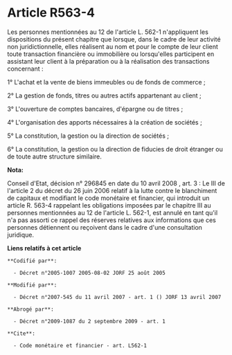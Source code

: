 # Article R563-4

Les personnes mentionnées au 12 de l'article L. 562-1 n'appliquent les dispositions du présent chapitre que lorsque, dans le
cadre de leur activité non juridictionnelle, elles réalisent au nom et pour le compte de leur client toute transaction
financière ou immobilière ou lorsqu'elles participent en assistant leur client à la préparation ou à la réalisation des
transactions concernant :

1° L'achat et la vente de biens immeubles ou de fonds de commerce ;

2° La gestion de fonds, titres ou autres actifs appartenant au client ;

3° L'ouverture de comptes bancaires, d'épargne ou de titres ;

4° L'organisation des apports nécessaires à la création de sociétés ;

5° La constitution, la gestion ou la direction de sociétés ;

6° La constitution, la gestion ou la direction de fiducies de droit étranger ou de toute autre structure similaire.

**Nota:**

Conseil d'Etat, décision n° 296845 en date du 10 avril 2008 , art. 3 : Le III de l'article 2 du décret du 26 juin 2006
relatif à la lutte contre le blanchiment de capitaux et modifiant le code monétaire et financier, qui introduit un article R.
563-4 rappelant les obligations imposées par le chapitre III au personnes mentionnées au 12 de l'article L. 562-1, est annulé
en tant qu'il n'a pas assorti ce rappel des réserves relatives aux informations que ces personnes détiennent ou reçoivent
dans le cadre d'une consultation juridique.

**Liens relatifs à cet article**

	**Codifié par**:

	  - Décret n°2005-1007 2005-08-02 JORF 25 août 2005

	**Modifié par**:

	  - Décret n°2007-545 du 11 avril 2007 - art. 1 () JORF 13 avril 2007

	**Abrogé par**:

	  - Décret n°2009-1087 du 2 septembre 2009 - art. 1

	**Cite**:

	  - Code monétaire et financier - art. L562-1
